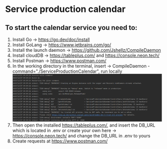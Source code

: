 # Service production calendar

## To start the calendar service you need to:
1. Install Go -> https://go.dev/doc/install
2. Install GoLang -> https://www.jetbrains.com/go/
3. Install the launch daemon -> https://github.com/Jshellz/CompileDaemon
4. Install cloudDB -> https://tableplus.com/ and https://console.neon.tech/
5. Install Postman -> https://www.postman.com/
6. In the working directory in the terminal, insert -> CompileDaemon -command="./ServiceProductionCalendar", run locally
   ![This is what should be displayed](/image/photo_comp_demon.png)
7. Then open the installed https://tableplus.com/, and insert the DB_URL which is located in .env or create your own here -> https://console.neon.tech/ and change the DB_URL in .env to yours
8. Create requests at https://www.postman.com/